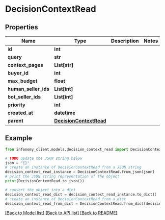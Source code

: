 # DecisionContextRead


## Properties

Name | Type | Description | Notes
------------ | ------------- | ------------- | -------------
**id** | **int** |  | 
**query** | **str** |  | 
**context_pages** | **List[str]** |  | 
**buyer_id** | **int** |  | 
**max_budget** | **float** |  | 
**human_seller_ids** | **List[int]** |  | 
**bot_seller_ids** | **List[int]** |  | 
**priority** | **int** |  | 
**created_at** | **datetime** |  | 
**parent** | [**DecisionContextRead**](DecisionContextRead.md) |  | 

## Example

```python
from infonomy_client.models.decision_context_read import DecisionContextRead

# TODO update the JSON string below
json = "{}"
# create an instance of DecisionContextRead from a JSON string
decision_context_read_instance = DecisionContextRead.from_json(json)
# print the JSON string representation of the object
print(DecisionContextRead.to_json())

# convert the object into a dict
decision_context_read_dict = decision_context_read_instance.to_dict()
# create an instance of DecisionContextRead from a dict
decision_context_read_from_dict = DecisionContextRead.from_dict(decision_context_read_dict)
```
[[Back to Model list]](../README.md#documentation-for-models) [[Back to API list]](../README.md#documentation-for-api-endpoints) [[Back to README]](../README.md)


